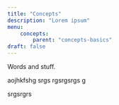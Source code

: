 ```yaml
---
title: "Concepts"
description: "Lorem ipsum"
menu:
    concepts:
        parent: "concepts-basics"
draft: false
---
```


Words and stuff.

aojhkfshg
srgs
rgsrgsrgs
g

srgsrgrs
